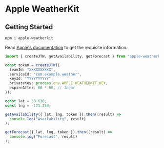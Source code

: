 # Apple WeatherKit

## Getting Started

```sh
npm i apple-weatherkit
```

Read [Apple's documentation](https://developer.apple.com/documentation/weatherkitrestapi/request_authentication_for_weatherkit_rest_api) to get the requisite information.

```ts
import { createJTW, getAvailability, getForecast } from "apple-weatherkit";

const token = createJTW({
  teamId: "XXXXXXXXXX",
  serviceId: "com.example.weather",
  keyId: "YYYYYYYYYY",
  privateKey: process.env.APPLE_WEATHERKIT_KEY,
  expireAfter: 60 * 60, // 1hour
});

const lat = 38.638;
const lng = -121.259;

getAvailability({ lat, lng, token }).then((result) =>
  console.log("Availability", result)
);

getForecast({ lat, lng, token }).then((result) =>
  console.log("Forecast", result)
);
```

